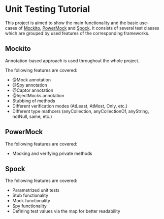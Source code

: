 # Unit Testing Tutorial
This project is aimed to show the main functionality and the basic use-cases of [Mockito], [PowerMock] and [Spock]. 
It consists of several test classes which are grouped by used features of the corresponding frameworks.

## Mockito
Annotation-based approach is used throughout the whole project.  

The following features are covered:
- @Mock annotation
- @Spy annotation
- @Captor annotation
- @InjectMocks annotation
- Stubbing of methods
- Different verification modes (AtLeast, AtMost, Only, etc.)
- Different type mathcers (anyCollection, anyCollectionOf, anyString, notNull, same, etc.)


## PowerMock

The following features are covered:
- Mocking and verifying private methods

## Spock

The following features are covered:
- Parametrized unit tests
- Stub functionality
- Mock functionality
- Spy functionality
- Defining test values via the map for better readability


[Mockito]:https://code.google.com/p/mockito/
[PowerMock]:https://code.google.com/p/powermock/
[Spock]:https://code.google.com/p/spock/